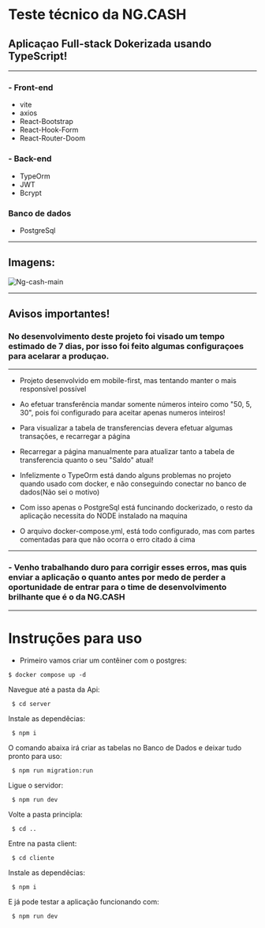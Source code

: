 # Teste técnico da NG.CASH

##  Aplicaçao Full-stack Dokerizada usando TypeScript!

-------------

### - Front-end
- vite
- axios
- React-Bootstrap
- React-Hook-Form
- React-Router-Doom
### - Back-end
- TypeOrm
- JWT
- Bcrypt
### Banco de dados
- PostgreSql
---
## Imagens:


![Ng-cash-main](https://user-images.githubusercontent.com/109238392/206019290-f21f01ca-3303-4e66-9eba-36fc70214bd7.png)

---
## Avisos importantes!
### No desenvolvimento deste projeto foi visado um tempo estimado de 7 dias, por isso foi feito algumas configuraçoes para acelarar a produçao.

---

- Projeto desenvolvido em mobile-first, mas tentando manter o mais responsível possível

- Ao efetuar transferência mandar somente números inteiro como "50, 5, 30", pois foi configurado para aceitar apenas numeros inteiros!

- Para visualizar a tabela de transferencias devera efetuar algumas transações, e recarregar a página

- Recarregar a página manualmente para atualizar tanto a tabela de transferencia quanto o seu "Saldo" atual!

- Infelizmente o TypeOrm está dando alguns problemas no projeto quando usado com docker, e não conseguindo conectar no banco de dados(Não sei o motivo)

- Com isso apenas o PostgreSql está funcinando dockerizado, o resto da aplicação necessita do NODE instalado na maquina

- O arquivo docker-compose.yml, está todo configurado, mas com partes comentadas para que não ocorra o erro citado á cima
-----


### - Venho trabalhando duro para corrigir esses erros, mas quis enviar a aplicação o quanto antes por medo de perder a oportunidade de entrar para o time de desenvolvimento brilhante que é o da NG.CASH

-------

#  Instruções para uso

- Primeiro vamos criar um contêiner com o postgres:

```
$ docker compose up -d
```

Navegue até a pasta da Api:
```
 $ cd server
```
Instale as dependêcias:
```
 $ npm i
```
O comando abaixa irá criar as tabelas no Banco de Dados e deixar tudo pronto para uso:
```
 $ npm run migration:run
```
Ligue o servidor:
```
 $ npm run dev
```
Volte a pasta principla:
```
 $ cd ..
```
Entre na pasta client:
```
 $ cd cliente
```
Instale as dependêcias:
```
 $ npm i
```
E já pode testar a aplicação funcionando com:
```
 $ npm run dev
```